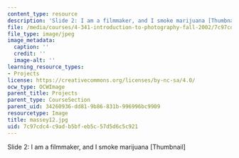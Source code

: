 ```yaml
---
content_type: resource
description: 'Slide 2: I am a filmmaker, and I smoke marijuana [Thumbnail]'
file: /media/courses/4-341-introduction-to-photography-fall-2002/7c97cdc4c9adb5bfeb5c57d5d6c5c921_massey12.jpg
file_type: image/jpeg
image_metadata:
  caption: ''
  credit: ''
  image-alt: ''
learning_resource_types:
- Projects
license: https://creativecommons.org/licenses/by-nc-sa/4.0/
ocw_type: OCWImage
parent_title: Projects
parent_type: CourseSection
parent_uid: 34260936-dd81-9b86-831b-996996bc9909
resourcetype: Image
title: massey12.jpg
uid: 7c97cdc4-c9ad-b5bf-eb5c-57d5d6c5c921
---
```

Slide 2: I am a filmmaker, and I smoke marijuana [Thumbnail]